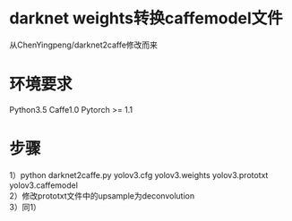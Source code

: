 # darknet weights转换caffemodel文件
  从ChenYingpeng/darknet2caffe修改而来
  
# 环境要求
  Python3.5
  Caffe1.0
  Pytorch >= 1.1
  
# 步骤
  1）python darknet2caffe.py yolov3.cfg yolov3.weights yolov3.prototxt yolov3.caffemodel  
  2）修改prototxt文件中的upsample为deconvolution  
  3）同1）  
